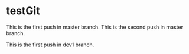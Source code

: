 # testGit
This is the first push in master branch.
This is the second push in master branch.


This is the first push in dev1 branch.
